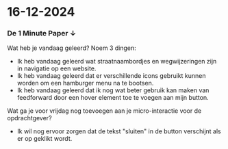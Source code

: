  # 16-12-2024

 <h3>De 1 Minute Paper ↓</h3>
      <p>Wat heb je vandaag geleerd? Noem 3 dingen:</p>
      <ul>
        <li>Ik heb vandaag geleerd wat straatnaambordjes en wegwijzeringen zijn in navigatie op een website.</li>
        <li>Ik heb vandaag geleerd dat er verschillende icons gebruikt kunnen worden om een hamburger menu na te
          bootsen.
        </li>
        <li>Ik heb vandaag geleerd dat ik nog wat beter gebruik kan maken van feedforward door een hover element toe te
          voegen aan mijn button.</li>
      </ul>


Wat ga je voor vrijdag nog toevoegen aan je micro-interactie voor de opdrachtgever?</p>
      <ul>
        <li>Ik wil nog ervoor zorgen dat de tekst "sluiten" in de button verschijnt als er op geklikt wordt.</li>
      </ul>